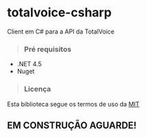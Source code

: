 # totalvoice-csharp
Client em C# para a API da TotalVoice

> ### Pré requisitos

- .NET 4.5
- Nuget

> ### Licença

Esta biblioteca segue os termos de uso da [MIT](https://github.com/totalvoice/totalvoice-csharp/blob/master/LICENSE)

## EM CONSTRUÇÃO AGUARDE!
